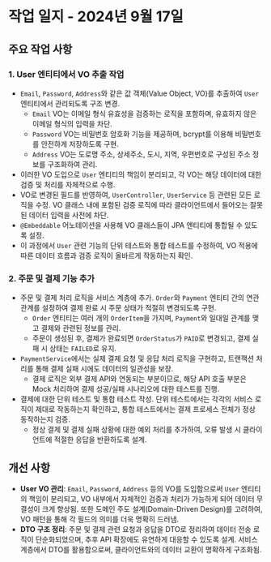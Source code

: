 # 작업 일지 - 2024년 9월 17일

## 주요 작업 사항

### 1. **User 엔티티에서 VO 추출 작업**

- `Email`, `Password`, `Address`와 같은 값 객체(Value Object, VO)를 추출하여 `User` 엔티티에서 관리되도록 구조 변경.
    - `Email` VO는 이메일 형식 유효성을 검증하는 로직을 포함하며, 유효하지 않은 이메일 형식의 입력을 차단.
    - `Password` VO는 비밀번호 암호화 기능을 제공하며, bcrypt를 이용해 비밀번호를 안전하게 저장하도록 구현.
    - `Address` VO는 도로명 주소, 상세주소, 도시, 지역, 우편번호로 구성된 주소 정보를 구조화하여 관리.
- 이러한 VO 도입으로 `User` 엔티티의 책임이 분리되고, 각 VO는 해당 데이터에 대한 검증 및 처리를 자체적으로 수행.
- VO로 변경된 필드를 반영하여, `UserController`, `UserService` 등 관련된 모든 로직을 수정. VO 클래스 내에 포함된 검증 로직에 따라 클라이언트에서 들어오는 잘못된 데이터 입력을 사전에 차단.
- `@Embeddable` 어노테이션을 사용해 VO 클래스들이 JPA 엔티티에 통합될 수 있도록 설정.
- 이 과정에서 `User` 관련 기능의 단위 테스트와 통합 테스트를 수정하여, VO 적용에 따른 데이터 흐름과 검증 로직이 올바르게 작동하는지 확인.

### 2. **주문 및 결제 기능 추가**

- 주문 및 결제 처리 로직을 서비스 계층에 추가. `Order`와 `Payment` 엔티티 간의 연관관계를 설정하여 결제 완료 시 주문 상태가 적절히 변경되도록 구현.
    - `Order` 엔티티는 여러 개의 `OrderItem`을 가지며, `Payment`와 일대일 관계를 맺고 결제와 관련된 정보를 관리.
    - 주문이 생성된 후, 결제가 완료되면 `OrderStatus`가 `PAID`로 변경되고, 결제 실패 시 상태는 `FAILED`로 유지.
- `PaymentService`에서는 실제 결제 요청 및 응답 처리 로직을 구현하고, 트랜잭션 처리를 통해 결제 실패 시에도 데이터의 일관성을 보장.
    - 결제 로직은 외부 결제 API와 연동되는 부분이므로, 해당 API 호출 부분은 Mock 처리하여 결제 성공/실패 시나리오에 대한 테스트를 진행.
- 결제에 대한 단위 테스트 및 통합 테스트 작성. 단위 테스트에서는 각각의 서비스 로직이 제대로 작동하는지 확인하고, 통합 테스트에서는 결제 프로세스 전체가 정상 동작하는지 검증.
    - 정상 결제 및 결제 실패 상황에 대한 예외 처리를 추가하여, 오류 발생 시 클라이언트에 적절한 응답을 반환하도록 설계.

## 개선 사항

- **User VO 관리**: `Email`, `Password`, `Address` 등의 VO를 도입함으로써 `User` 엔티티의 책임이 분리되고, VO 내부에서 자체적인 검증과 처리가 가능하게 되어 데이터 무결성이 크게 향상됨. 또한 도메인 주도 설계(Domain-Driven Design)를 고려하여, VO 패턴을 통해 각 필드의 의미를 더욱 명확히 드러냄.
- **DTO 구조 정리**: 주문 및 결제 관련 요청과 응답을 DTO로 정리하여 데이터 전송 로직이 단순화되었으며, 추후 API 확장에도 유연하게 대응할 수 있도록 설계. 서비스 계층에서 DTO를 활용함으로써, 클라이언트와의 데이터 교환이 명확하게 구조화됨.
